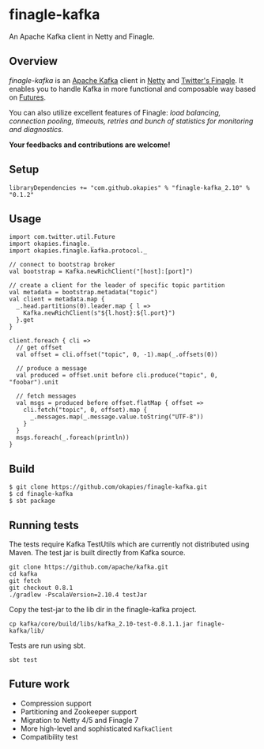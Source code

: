 finagle-kafka
=============

An Apache Kafka client in Netty and Finagle.

## Overview
*finagle-kafka* is an [Apache Kafka](https://kafka.apache.org/) client in [Netty](http://netty.io/)
and [Twitter's Finagle](http://twitter.github.io/finagle/). It enables you to handle Kafka in more
functional and composable way based on [Futures](http://twitter.github.io/finagle/guide/Futures.html).

You can also utilize excellent features of Finagle: *load balancing, connection pooling, timeouts,
retries and bunch of statistics for monitoring and diagnostics.*

**Your feedbacks and contributions are welcome!**

## Setup
```
libraryDependencies += "com.github.okapies" % "finagle-kafka_2.10" % "0.1.2"
```

## Usage
```
import com.twitter.util.Future
import okapies.finagle._
import okapies.finagle.kafka.protocol._

// connect to bootstrap broker
val bootstrap = Kafka.newRichClient("[host]:[port]")

// create a client for the leader of specific topic partition
val metadata = bootstrap.metadata("topic")
val client = metadata.map {
  _.head.partitions(0).leader.map { l =>
    Kafka.newRichClient(s"${l.host}:${l.port}")
  }.get
}

client.foreach { cli =>
  // get offset
  val offset = cli.offset("topic", 0, -1).map(_.offsets(0))

  // produce a message
  val produced = offset.unit before cli.produce("topic", 0, "foobar").unit

  // fetch messages
  val msgs = produced before offset.flatMap { offset =>
    cli.fetch("topic", 0, offset).map {
      _.messages.map(_.message.value.toString("UTF-8"))
    }
  }
  msgs.foreach(_.foreach(println))
}
```

## Build
```
$ git clone https://github.com/okapies/finagle-kafka.git
$ cd finagle-kafka
$ sbt package
```

## Running tests

The tests require Kafka TestUtils which are currently not distributed
using Maven. The test jar is built directly from Kafka source.

```
git clone https://github.com/apache/kafka.git
cd kafka
git fetch
git checkout 0.8.1
./gradlew -PscalaVersion=2.10.4 testJar
```

Copy the test-jar to the lib dir in the finagle-kafka project.

```
cp kafka/core/build/libs/kafka_2.10-test-0.8.1.1.jar finagle-kafka/lib/
```

Tests are run using sbt.

```
sbt test
```

## Future work
- Compression support
- Partitioning and Zookeeper support
- Migration to Netty 4/5 and Finagle 7
- More high-level and sophisticated `KafkaClient`
- Compatibility test
